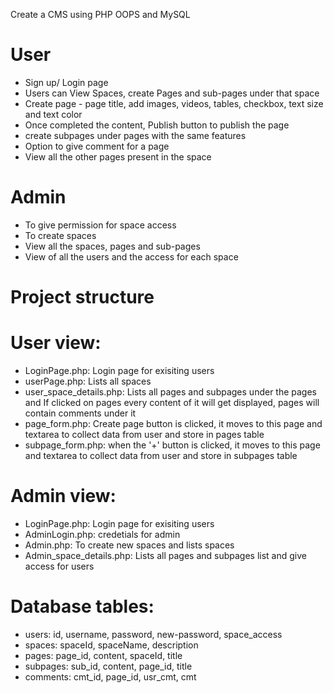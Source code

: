 Create a CMS using PHP OOPS and MySQL

# User
- Sign up/ Login page
- Users can View Spaces, create Pages and sub-pages under that space
- Create page - page title, add images, videos, tables, checkbox, text size and text color
- Once completed the content, Publish button to publish the page
- create subpages under pages with the same features
- Option to give comment for a page
- View all the other pages present in the space

# Admin
- To give permission for space access
- To create spaces
- View all the spaces, pages and sub-pages
- View of all the users and the access for each space

# Project structure
# User view:
- LoginPage.php: Login page for exisiting users
- userPage.php: Lists all spaces
- user_space_details.php: Lists all pages and subpages under the pages and If clicked on pages every content of it will get displayed, pages will contain comments under it
- page_form.php: Create page button is clicked, it moves to this page and textarea to collect data from user and store in pages table
- subpage_form.php: when the '+' button is clicked, it moves to this page and textarea to collect data from user and store in subpages table

# Admin view:
- LoginPage.php: Login page for exisiting users
- AdminLogin.php: credetials for admin
- Admin.php: To create new spaces and lists spaces
- Admin_space_details.php: Lists all pages and subpages list and give access for users

# Database tables:
- users: id, username, password, new-password, space_access
- spaces: spaceId, spaceName, description
- pages: page_id, content, spaceId, title
- subpages: sub_id, content, page_id, title
- comments: cmt_id, page_id, usr_cmt, cmt
